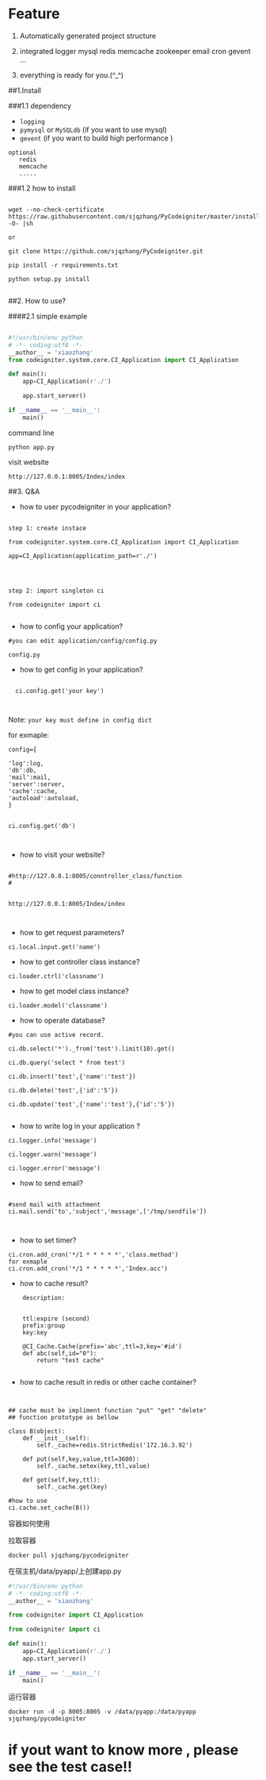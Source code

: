 
# Feature

1. Automatically generated  project structure

2. integrated logger mysql redis  memcache zookeeper email cron gevent  ...

3. everything is ready for you.(^_^)


##1.Install

###1.1 dependency
+ `logging`
+ `pymysql` or `MySQLdb`  (if you want to use mysql)
+ `gevent` (if you want to build  high performance )

```
optional
   redis
   memcache
   .....
```
###1.2 how to install
```

wget --no-check-certificate https://raw.githubusercontent.com/sjqzhang/PyCodeigniter/master/install.sh -O- |sh

or

git clone https://github.com/sjqzhang/PyCodeigniter.git

pip install -r requirements.txt

python setup.py install


```


##2. How to use?


####2.1 simple example


```python

#!/usr/bin/env python
# -*- coding:utf8 -*-
__author__ = 'xiaozhang'
from codeigniter.system.core.CI_Application import CI_Application

def main():
    app=CI_Application(r'./')

    app.start_server()

if __name__ == '__main__':
    main()


```


command line

```
python app.py
```

visit website

```
http://127.0.0.1:8005/Index/index

```





##3. Q&A
+ how to user pycodeigniter in your application?

```

step 1: create instace

from codeigniter.system.core.CI_Application import CI_Application

app=CI_Application(application_path=r'./')




step 2: import singleton ci

from codeigniter import ci


```





+ how to config your application?

```
#you can edit application/config/config.py

config.py

```

+ how to get config in your application?

```

  ci.config.get('your key')



```

Note: `your key must define in config dict`

for exmaple:
```
config={

'log':log,
'db':db,
'mail':mail,
'server':server,
'cache':cache,
'autoload':autoload,
}


ci.config.get('db')



```


+ how to visit your website?

```

#http://127.0.0.1:8005/conntroller_class/function
#


http://127.0.0.1:8005/Index/index



```

+ how to get request parameters?

```
ci.local.input.get('name')

```

+ how to get controller class instance?

```
ci.loader.ctrl('classname')

```


+ how to get model class instance?

```
ci.loader.model('classname')

```

+ how to operate database?


```
#you can use active record.

ci.db.select('*')._from('test').limit(10).get()

ci.db.query('select * from test')

ci.db.insert('test',{'name':'test'})

ci.db.delete('test',{'id':'5'})

ci.db.update('test',{'name':'test'},{'id':'5'})


```

+ how to write log in your application ?

```
ci.logger.info('message')

ci.logger.warn('message')

ci.logger.error('message')

```

+ how to send email?

```

#send mail with attachment
ci.mail.send('to','subject','message',['/tmp/sendfile'])



```


+ how to set timer?

```
ci.cron.add_cron('*/1 * * * * *','class.method')
for exmaple
ci.cron.add_cron('*/1 * * * * *','Index.acc')

```


+ how to cache result?

```
	description:


    ttl:expire (second)
    prefix:group
    key:key

    @CI_Cache.Cache(prefix='abc',ttl=3,key='#id')
    def abc(self,id="0"):
        return "test cache"


```


+ how to cache result in redis or other cache container?

```


## cache must be impliment function "put" "get" "delete"
## function prototype as bellow

class B(object):
    def __init__(self):
        self._cache=redis.StrictRedis('172.16.3.92')

    def put(self,key,value,ttl=3600):
        self._cache.setex(key,ttl,value)

    def get(self,key,ttl):
        self._cache.get(key)

#how to use
ci.cache.set_cache(B())

```


容器如何使用

拉取容器
```
docker pull sjqzhang/pycodeigniter
```

在宿主机/data/pyapp/上创建app.py
```python
#!/usr/bin/env python
# -*- coding:utf8 -*-
__author__ = 'xiaozhang'

from codeigniter import CI_Application

from codeigniter import ci

def main():
    app=CI_Application(r'./')
    app.start_server()

if __name__ == '__main__':
    main()

```
运行容器
```
docker run -d -p 8005:8005 -v /data/pyapp:/data/pyapp sjqzhang/pycodeigniter
```



# if yout want to know more , please see the test case!!


